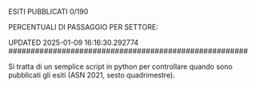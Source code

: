 ESITI PUBBLICATI 0/190 

PERCENTUALI DI PASSAGGIO PER SETTORE:

UPDATED 2025-01-09 16:16:30.292774
###################################################### 

Si tratta di un semplice script in python per controllare quando sono pubblicati gli esiti (ASN 2021, sesto quadrimestre).

